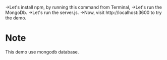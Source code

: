 ->Let's install npm, by running this command from Terminal,
->Let's run the MongoDb.
->Let's run the server.js.
->Now, visit http://localhost:3600 to try the demo.

# Note
This demo use mongodb database.










